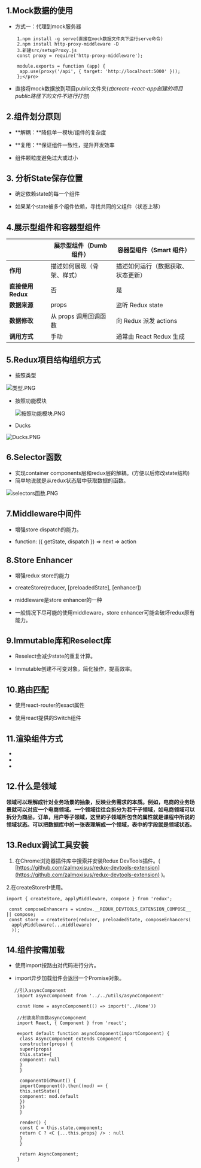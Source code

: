 ## 1.Mock数据的使用

*   方式一：代理到mock服务器
```
    1.npm install -g serve(直接在mock数据文件夹下运行serve命令)
    2.npm install http-proxy-middleware -D
    3.新建src/setupProxy.js
    const proxy = require('http-proxy-middleware');
    
    module.exports = function (app) {
     app.use(proxy('/api', { target: 'http://localhost:5000' }));
    };</pre>
```
*   直接将mock数据放到项目public文件夹(*由create-react-app创建的项目public路径下的文件不进行打包*)

## 2.组件划分原则

*   **解耦：**降低单一模块/组件的复杂度

*   **复用：**保证组件一致性，提升开发效率

*   组件颗粒度避免过大或过小

## 3\. 分析State保存位置

*   确定依赖state的每一个组件

*   如果某个state被多个组件依赖，寻找共同的父组件（状态上移）

## 4.展示型组件和容器型组件

|                    | 展示型组件（Dumb 组件）    | 容器型组件（Smart 组件）           |
| ------------------ | -------------------------- | ---------------------------------- |
| **作用**           | 描述如何展现（骨架、样式） | 描述如何运行（数据获取、状态更新） |
| **直接使用 Redux** | 否                         | 是                                 |
| **数据来源**       | props                      | 监听 Redux state                   |
| **数据修改**       | 从 props 调用回调函数      | 向 Redux 派发 actions              |
| **调用方式**       | 手动                       | 通常由 React Redux 生成            |

## 5.Redux项目结构组织方式

*   按照类型

   ![类型.PNG](..\images\6.png)


*   按照功能模块

    ![按照功能模块.PNG](..\images\7.png)


*   Ducks

   ![Ducks.PNG](..\images\8.png)


## 6.Selector函数

*   实现container components层和redux层的解耦。(方便以后修改state结构)
*   简单地说就是从redux状态层中获取数据的函数。

   ![selectors函数.PNG](..\images\9.png)


## 7.Middleware中间件

*   增强store dispatch的能力。

*   function: ({ getState, dispatch }) => next => action

## 8.Store Enhancer

*   增强redux store的能力

*   createStore(reducer, [preloadedState], [enhancer])

*   middleware是store enhancer的一种

*   一般情况下尽可能的使用middleware，store enhancer可能会破坏redux原有能力。

## 9.Immutable库和Reselect库

*   Reselect会减少state的重复计算。

*   Immutable创建不可变对象，简化操作，提高效率。

## 10.路由匹配

*   使用react-router的exact属性

*   使用react提供的Switch组件

## 11.<Route />渲染组件方式

*   <Route component>

*   <Route render>

*   <Route children>

## 12.什么是领域

**领域可以理解成针对业务场景的抽象，反映业务需求的本质。例如，电商的业务场景就可以对应一个电商领域。一个领域往往会拆分为若干子领域，如电商领域可以拆分为商品，订单，用户等子领域，这里的子领域所包含的属性就是课程中所说的领域状态。可以把数据库中的一张表理解成一个领域，表中的字段就是领域状态。**

## 13.Redux调试工具安装

1.  在Chrome浏览器插件库中搜索并安装Redux DevTools插件。( [https://github.com/zalmoxisus/redux-devtools-extension](https://github.com/zalmoxisus/redux-devtools-extension) )。

 2.在createStore中使用。
   ```
import { createStore, applyMiddleware, compose } from 'redux';
    
    const composeEnhancers = window.__REDUX_DEVTOOLS_EXTENSION_COMPOSE__ || compose;
    const store = createStore(reducer, preloadedState, composeEnhancers(
     applyMiddleware(...middleware)
     ));
   ```
## 14.组件按需加载

*   使用import按路由对代码进行分片。

*   import异步加载组件会返回一个Promise对象。
```
   //引入asyncComponent
    import asyncComponent from '../../utils/asyncComponent' 
    
    const Home = asyncComponent(() => import('../Home'))
    
    //封装高阶函数asyncComponent
    import React, { Component } from 'react';
    
    export default function asyncComponent(importComponent) {
     class AsyncComponent extends Component {
     constructor(props) {
     super(props)
     this.state={
     component: null
     }
     }
    
     componentDidMount() {
     importComponent().then((mod) => {
     this.setState({
     component: mod.default
     })
     })
     }
    
     render() {
     const C = this.state.component;
     return C ? <C {...this.props} /> : null
     }
     }

     return AsyncComponent;
    }
```